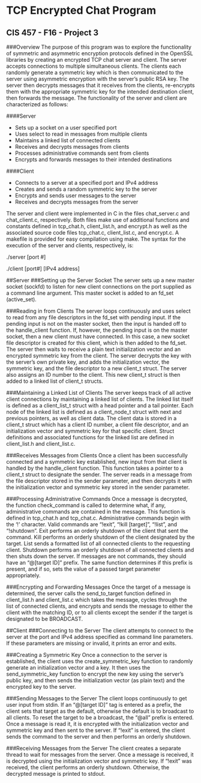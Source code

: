 # TCP Encrypted Chat Program
## CIS 457 - F16 - Project 3

###Overview
The purpose of this program was to explore the functionality of symmetric and asymmetric encryption protocols defined in the OpenSSL libraries by creating an encrypted TCP chat server and client. The server accepts connections to multiple simultaneous clients. The clients each randomly generate a symmetric key which is then communicated to the server using asymmetric encryption with the server’s public RSA key. The server then decrypts messages that it receives from the clients, re-encrypts them with the appropriate symmetric key for the intended destination client, then forwards the message. The functionality of the server and client are characterized as follows:

####Server
- Sets up a socket on a user specified port
- Uses select to read in messages from multiple clients
- Maintains a linked list of connected clients
- Receives and decrypts messages from clients
- Processes administrative commands sent from clients
- Encrypts and forwards messages to their intended destinations

####Client
- Connects to a server at a specified port and IPv4 address
- Creates and sends a random symmetric key to the server
- Encrypts and sends user messages to the server
- Receives and decrypts messages from the server

The server and client were implemented in C in the files chat_server.c and chat_client.c, respectively. Both files make use of additional functions and constants defined in tcp_chat.h, client_list.h, and encrypt.h as well as the associated source code files tcp_chat.c, client_list.c, and encrypt.c. A makefile is provided for easy compilation using make. The syntax for the execution of the server and clients, respectively, is:

  ./server [port #]
  
  ./client [port#] [IPv4 address]

##Server
###Setting up the Server Socket
The server sets up a new master socket (sockfd) to listen for new client connections on the port supplied as a command line argument. This master socket is added to an fd_set (active_set).


###Reading in from Clients
The server loops continuously and uses select to read from any file descriptors in the fd_set with pending input. If the pending input is not on the master socket, then the input is handed off to the handle_client function. If, however, the pending input is on the master socket, then a new client must have connected. In this case, a new socket file descriptor is created for this client, which is then added to the fd_set. The server then waits to receive a plain text initialization vector and an encrypted symmetric key from the client. The server decrypts the key with the server’s own private key, and adds the initialization vector, the symmetric key, and the file descriptor to a new client_t struct. The server also assigns an ID number to the client. This new client_t struct is then added to a linked list of client_t structs.


###Maintaining a Linked List of Clients
The server keeps track of all active client connections by maintaining a linked list of clients. The linked list itself is defined as a client_list_t struct with a head pointer and a tail pointer. Each node of the linked list is defined as a client_node_t struct with next and previous pointers, as well as client data. The client data is stored in a client_t struct which has a client ID number, a client file descriptor, and an initialization vector and symmetric key for that specific client. Struct definitions and associated functions for the linked list are defined in client_list.h and client_list.c.


###Receives Messages from Clients
Once a client has been successfully connected and a symmetric key established, new input from that client is handled by the handle_client function. This function takes a pointer to a client_t struct to designate the sender. The server reads in a message from the file descriptor stored in the sender parameter, and then decrypts it with the initialization vector and symmetric key stored in the sender parameter.


###Processing Administrative Commands
Once a message is decrypted, the function check_command is called to determine what, if any, administrative commands are contained in the message. This function is defined in tcp_chat.h and tcp_chat.c. Administrative commands begin with the ‘!’ character. Valid commands are “!exit”, “!kill [target]”, “!list”, and “!shutdown”. Exit performs an orderly shutdown of the client that sent the command. Kill performs an orderly shutdown of the client designated by the target. List sends a formatted list of all connected clients to the requesting client. Shutdown performs an orderly shutdown of all connected clients and then shuts down the server. If messages are not commands, they should have an “@[target ID]” prefix. The same function determines if this prefix is present, and if so, sets the value of a passed target parameter appropriately.


###Encrypting and Forwarding Messages
Once the target of a message is determined, the server calls the send_to_target function defined in client_list.h and client_list.c which takes the message, cycles through the list of connected clients, and encrypts and sends the message to either the client with the matching ID, or to all clients except the sender if the target is designated to be BROADCAST.


##Client
###Connecting to the Server
The client attempts to connect to the server at the port and IPv4 address specified as command line parameters. If these parameters are missing or invalid, it prints an error and exits.


###Creating a Symmetric Key
Once a connection to the server is established, the client uses the create_symmetric_key function to randomly generate an initialization vector and a key. It then uses the send_symmetric_key function to encrypt the new key using the server’s public key, and then sends the initialization vector (as plain text) and the encrypted key to the server.


###Sending Messages to the Server
The client loops continuously to get user input from stdin. If an “@[target ID]” tag is entered as a prefix, the client sets that target as the default, otherwise the default is to broadcast to all clients. To reset the target to be a broadcast, the “@all” prefix is entered. Once a message is read it, it is encrypted with the initialization vector and symmetric key and then sent to the server. If “!exit” is entered, the client sends the command to the server and then performs an orderly shutdown.


###Receiving Messages from the Server
The client creates a separate thread to wait for messages from the server. Once a message is received, it is decrypted using the initialization vector and symmetric key. If “!exit” was received, the client performs an orderly shutdown. Otherwise, the decrypted message is printed to stdout.
